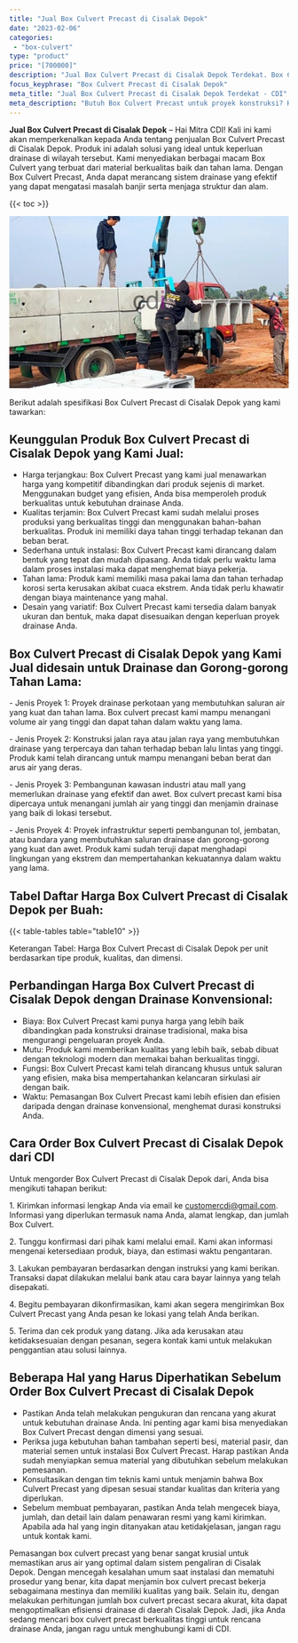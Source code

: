 ```yaml
---
title: "Jual Box Culvert Precast di Cisalak Depok"
date: "2023-02-06"
categories:
 - "box-culvert"
type: "product"
price: "[700000]"
description: "Jual Box Culvert Precast di Cisalak Depok Terdekat. Box Culvert Precast ini menjadi solusi utama dalam proyek pembangunan sebagai bahan infrastruktur yang kuat dan unggul. Hubungi kami untuk konsultasi mendalam."
focus_keyphrase: "Box Culvert Precast di Cisalak Depok"
meta_title: "Jual Box Culvert Precast di Cisalak Depok Terdekat - CDI"
meta_description: "Butuh Box Culvert Precast untuk proyek konstruksi? Kami adalah solusi tepat dengan solusi terbaik. Segera hubungi kami."
---
```


**Jual Box Culvert Precast di Cisalak Depok** – Hai Mitra CDI! Kali ini kami akan memperkenalkan kepada Anda tentang penjualan Box Culvert Precast di Cisalak Depok. Produk ini adalah solusi yang ideal untuk keperluan drainase di wilayah tersebut. Kami menyediakan berbagai macam Box Culvert yang terbuat dari material berkualitas baik dan tahan lama. Dengan Box Culvert Precast, Anda dapat merancang sistem drainase yang efektif yang dapat mengatasi masalah banjir serta menjaga struktur dan alam.

{{< toc >}}

![Jual Box Culvert Precast di Cisalak Depok](/images/box-culvert/box-culvert-12.jpg)

Berikut adalah spesifikasi Box Culvert Precast di Cisalak Depok yang kami tawarkan: 

## Keunggulan Produk Box Culvert Precast di Cisalak Depok yang Kami Jual:

*   Harga terjangkau: Box Culvert Precast yang kami jual menawarkan harga yang kompetitif dibandingkan dari produk sejenis di market. Menggunakan budget yang efisien, Anda bisa memperoleh produk berkualitas untuk kebutuhan drainase Anda.
*   Kualitas terjamin: Box Culvert Precast kami sudah melalui proses produksi yang berkualitas tinggi dan menggunakan bahan-bahan berkualitas. Produk ini memiliki daya tahan tinggi terhadap tekanan dan beban berat.
*   Sederhana untuk instalasi: Box Culvert Precast kami dirancang dalam bentuk yang tepat dan mudah dipasang. Anda tidak perlu waktu lama dalam proses instalasi maka dapat menghemat biaya pekerja.
*   Tahan lama: Produk kami memiliki masa pakai lama dan tahan terhadap korosi serta kerusakan akibat cuaca ekstrem. Anda tidak perlu khawatir dengan biaya maintenance yang mahal.
*   Desain yang variatif: Box Culvert Precast kami tersedia dalam banyak ukuran dan bentuk, maka dapat disesuaikan dengan keperluan proyek drainase Anda.

## Box Culvert Precast di Cisalak Depok yang Kami Jual didesain untuk Drainase dan Gorong-gorong Tahan Lama:

\- Jenis Proyek 1: Proyek drainase perkotaan yang membutuhkan saluran air yang kuat dan tahan lama. Box culvert precast kami mampu menangani volume air yang tinggi dan dapat tahan dalam waktu yang lama.

\- Jenis Proyek 2: Konstruksi jalan raya atau jalan raya yang membutuhkan drainase yang terpercaya dan tahan terhadap beban lalu lintas yang tinggi. Produk kami telah dirancang untuk mampu menangani beban berat dan arus air yang deras.

\- Jenis Proyek 3: Pembangunan kawasan industri atau mall yang memerlukan drainase yang efektif dan awet. Box culvert precast kami bisa dipercaya untuk menangani jumlah air yang tinggi dan menjamin drainase yang baik di lokasi tersebut.

\- Jenis Proyek 4: Proyek infrastruktur seperti pembangunan tol, jembatan, atau bandara yang membutuhkan saluran drainase dan gorong-gorong yang kuat dan awet. Produk kami sudah teruji dapat menghadapi lingkungan yang ekstrem dan mempertahankan kekuatannya dalam waktu yang lama.

## Tabel Daftar Harga Box Culvert Precast di Cisalak Depok per Buah:

{{< table-tables table="table10" >}}

Keterangan Tabel: Harga Box Culvert Precast di Cisalak Depok per unit berdasarkan tipe produk, kualitas, dan dimensi.

## Perbandingan Harga Box Culvert Precast di Cisalak Depok dengan Drainase Konvensional:

*   Biaya: Box Culvert Precast kami punya harga yang lebih baik dibandingkan pada konstruksi drainase tradisional, maka bisa mengurangi pengeluaran proyek Anda.
*   Mutu: Produk kami memberikan kualitas yang lebih baik, sebab dibuat dengan teknologi modern dan memakai bahan berkualitas tinggi.
*   Fungsi: Box Culvert Precast kami telah dirancang khusus untuk saluran yang efisien, maka bisa mempertahankan kelancaran sirkulasi air dengan baik.
*   Waktu: Pemasangan Box Culvert Precast kami lebih efisien dan efisien daripada dengan drainase konvensional, menghemat durasi konstruksi Anda.

## Cara Order Box Culvert Precast di Cisalak Depok dari CDI

Untuk mengorder Box Culvert Precast di Cisalak Depok dari, Anda bisa mengikuti tahapan berikut:

1\.  Kirimkan informasi lengkap Anda via email ke customercdi@gmail.com. Informasi yang diperlukan termasuk nama Anda, alamat lengkap, dan jumlah Box Culvert.

2\.  Tunggu konfirmasi dari pihak kami melalui email. Kami akan informasi mengenai ketersediaan produk, biaya, dan estimasi waktu pengantaran.

3\.  Lakukan pembayaran berdasarkan dengan instruksi yang kami berikan. Transaksi dapat dilakukan melalui bank atau cara bayar lainnya yang telah disepakati.

4\.  Begitu pembayaran dikonfirmasikan, kami akan segera mengirimkan Box Culvert Precast yang Anda pesan ke lokasi yang telah Anda berikan.

5\.  Terima dan cek produk yang datang. Jika ada kerusakan atau ketidaksesuaian dengan pesanan, segera kontak kami untuk melakukan penggantian atau solusi lainnya.

## Beberapa Hal yang Harus Diperhatikan Sebelum Order Box Culvert Precast di Cisalak Depok

*   Pastikan Anda telah melakukan pengukuran dan rencana yang akurat untuk kebutuhan drainase Anda. Ini penting agar kami bisa menyediakan Box Culvert Precast dengan dimensi yang sesuai.
*   Periksa juga kebutuhan bahan tambahan seperti besi, material pasir, dan material semen untuk instalasi Box Culvert Precast. Harap pastikan Anda sudah menyiapkan semua material yang dibutuhkan sebelum melakukan pemesanan.
*   Konsultasikan dengan tim teknis kami untuk menjamin bahwa Box Culvert Precast yang dipesan sesuai standar kualitas dan kriteria yang diperlukan.
*   Sebelum membuat pembayaran, pastikan Anda telah mengecek biaya, jumlah, dan detail lain dalam penawaran resmi yang kami kirimkan. Apabila ada hal yang ingin ditanyakan atau ketidakjelasan, jangan ragu untuk kontak kami.

Pemasangan box culvert precast yang benar sangat krusial untuk memastikan arus air yang optimal dalam sistem pengaliran di Cisalak Depok. Dengan mencegah kesalahan umum saat instalasi dan mematuhi prosedur yang benar, kita dapat menjamin box culvert precast bekerja sebagaimana mestinya dan memiliki kualitas yang baik. Selain itu, dengan melakukan perhitungan jumlah box culvert precast secara akurat, kita dapat mengoptimalkan efisiensi drainase di daerah Cisalak Depok. Jadi, jika Anda sedang mencari box culvert precast berkualitas tinggi untuk rencana drainase Anda, jangan ragu untuk menghubungi kami di CDI.